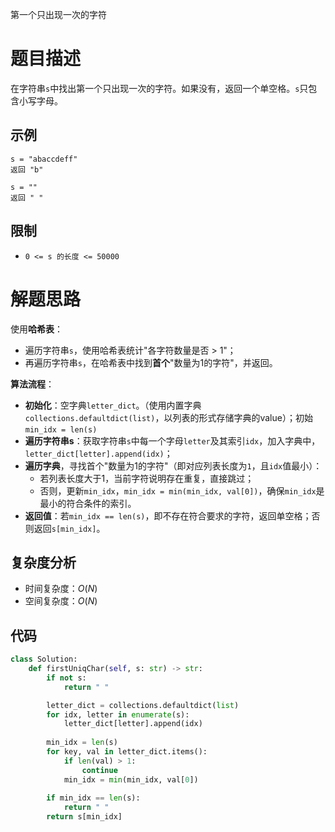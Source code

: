 第一个只出现一次的字符

# 题目描述

在字符串`s`中找出第一个只出现一次的字符。如果没有，返回一个单空格。`s`只包含小写字母。

## 示例

```
s = "abaccdeff"
返回 "b"

s = "" 
返回 " "
```

## 限制

- `0 <= s 的长度 <= 50000`

# 解题思路

使用**哈希表**：

- 遍历字符串`s`，使用哈希表统计"各字符数量是否 > 1"；
- 再遍历字符串`s`，在哈希表中找到**首个**"数量为1的字符"，并返回。

**算法流程**：

- **初始化**：空字典`letter_dict`。（使用内置字典`collections.defaultdict(list)`，以列表的形式存储字典的value）；初始`min_idx = len(s)`
- **遍历字符串s**：获取字符串`s`中每一个字母`letter`及其索引`idx`，加入字典中，`letter_dict[letter].append(idx)`；
- **遍历字典**，寻找首个"数量为1的字符"（即对应列表长度为`1`，且`idx`值最小）：
  - 若列表长度大于1，当前字符说明存在重复，直接跳过；
  - 否则，更新`min_idx`，`min_idx = min(min_idx, val[0])`，确保`min_idx`是最小的符合条件的索引。
- **返回值**：若`min_idx == len(s)`，即不存在符合要求的字符，返回单空格；否则返回`s[min_idx]`。

## 复杂度分析

- 时间复杂度：$O(N)$
- 空间复杂度：$O(N)$

## 代码

```python
class Solution:
    def firstUniqChar(self, s: str) -> str:
        if not s:
            return " "

        letter_dict = collections.defaultdict(list)
        for idx, letter in enumerate(s):
            letter_dict[letter].append(idx)
        
        min_idx = len(s)
        for key, val in letter_dict.items():
            if len(val) > 1:
                continue
            min_idx = min(min_idx, val[0])
        
        if min_idx == len(s):
            return " "
        return s[min_idx]
```

